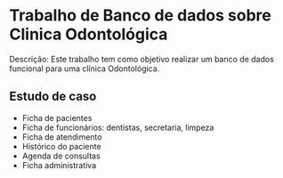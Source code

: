 # Trabalho de Banco de dados sobre Clinica Odontológica

Descrição: Este trabalho tem como objetivo realizar um banco de dados funcional para uma clínica Odontológica.


## Estudo de caso 

- Ficha de pacientes
- Ficha de funcionários: dentistas, secretaria, limpeza
- Ficha de atendimento
- Histórico do paciente
- Agenda de consultas
- Ficha administrativa
